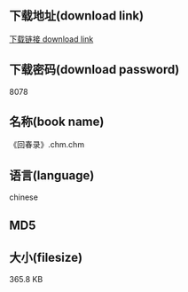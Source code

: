 ## 下载地址(download link)
[下载链接 download link](https://tutu365.netlify.app/?s=%E3%80%8A%E5%9B%9E%E6%98%A5%E5%BD%95%E3%80%8B.chm)

## 下载密码(download password)
8078

## 名称(book name)
《回春录》.chm.chm

## 语言(language)
chinese

## MD5


## 大小(filesize)
365.8 KB
